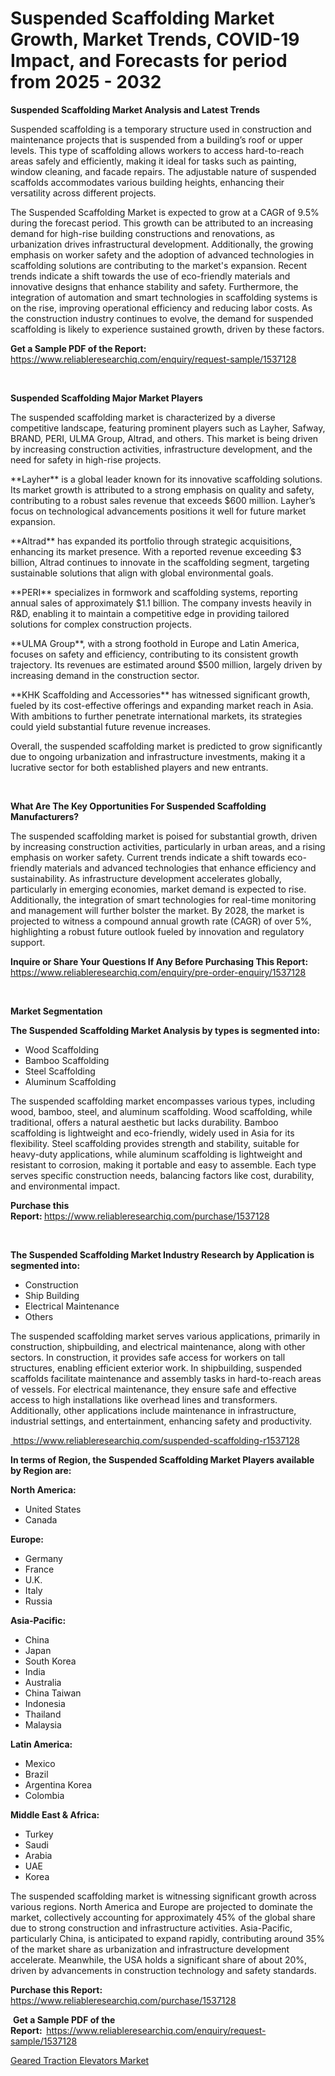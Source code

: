 <p><h1>Suspended Scaffolding Market Growth, Market Trends, COVID-19 Impact, and Forecasts for period from 2025 - 2032</h1></p><p><strong>Suspended Scaffolding Market Analysis and Latest Trends</strong></p>
<p><p>Suspended scaffolding is a temporary structure used in construction and maintenance projects that is suspended from a building’s roof or upper levels. This type of scaffolding allows workers to access hard-to-reach areas safely and efficiently, making it ideal for tasks such as painting, window cleaning, and facade repairs. The adjustable nature of suspended scaffolds accommodates various building heights, enhancing their versatility across different projects.</p><p>The Suspended Scaffolding Market is expected to grow at a CAGR of 9.5% during the forecast period. This growth can be attributed to an increasing demand for high-rise building constructions and renovations, as urbanization drives infrastructural development. Additionally, the growing emphasis on worker safety and the adoption of advanced technologies in scaffolding solutions are contributing to the market's expansion. Recent trends indicate a shift towards the use of eco-friendly materials and innovative designs that enhance stability and safety. Furthermore, the integration of automation and smart technologies in scaffolding systems is on the rise, improving operational efficiency and reducing labor costs. As the construction industry continues to evolve, the demand for suspended scaffolding is likely to experience sustained growth, driven by these factors.</p></p>
<p><strong>Get a Sample PDF of the Report:&nbsp;</strong> <a href="https://www.reliableresearchiq.com/enquiry/request-sample/1537128?utm_campaign=2386&utm_medium=2&utm_source=Github&utm_content=ia&utm_term=17022025&utm_id=suspended-scaffolding">https://www.reliableresearchiq.com/enquiry/request-sample/1537128</a></p>
<p>&nbsp;</p>
<p><strong>Suspended Scaffolding Major Market Players</strong></p>
<p><p>The suspended scaffolding market is characterized by a diverse competitive landscape, featuring prominent players such as Layher, Safway, BRAND, PERI, ULMA Group, Altrad, and others. This market is being driven by increasing construction activities, infrastructure development, and the need for safety in high-rise projects.</p><p>**Layher** is a global leader known for its innovative scaffolding solutions. Its market growth is attributed to a strong emphasis on quality and safety, contributing to a robust sales revenue that exceeds $600 million. Layher’s focus on technological advancements positions it well for future market expansion.</p><p>**Altrad** has expanded its portfolio through strategic acquisitions, enhancing its market presence. With a reported revenue exceeding $3 billion, Altrad continues to innovate in the scaffolding segment, targeting sustainable solutions that align with global environmental goals.</p><p>**PERI** specializes in formwork and scaffolding systems, reporting annual sales of approximately $1.1 billion. The company invests heavily in R&D, enabling it to maintain a competitive edge in providing tailored solutions for complex construction projects.</p><p>**ULMA Group**, with a strong foothold in Europe and Latin America, focuses on safety and efficiency, contributing to its consistent growth trajectory. Its revenues are estimated around $500 million, largely driven by increasing demand in the construction sector.</p><p>**KHK Scaffolding and Accessories** has witnessed significant growth, fueled by its cost-effective offerings and expanding market reach in Asia. With ambitions to further penetrate international markets, its strategies could yield substantial future revenue increases.</p><p>Overall, the suspended scaffolding market is predicted to grow significantly due to ongoing urbanization and infrastructure investments, making it a lucrative sector for both established players and new entrants.</p></p>
<p>&nbsp;</p>
<p><strong>What Are The Key Opportunities For Suspended Scaffolding Manufacturers?</strong></p>
<p><p>The suspended scaffolding market is poised for substantial growth, driven by increasing construction activities, particularly in urban areas, and a rising emphasis on worker safety. Current trends indicate a shift towards eco-friendly materials and advanced technologies that enhance efficiency and sustainability. As infrastructure development accelerates globally, particularly in emerging economies, market demand is expected to rise. Additionally, the integration of smart technologies for real-time monitoring and management will further bolster the market. By 2028, the market is projected to witness a compound annual growth rate (CAGR) of over 5%, highlighting a robust future outlook fueled by innovation and regulatory support.</p></p>
<p><strong>Inquire or Share Your Questions If Any Before Purchasing This Report:</strong> <a href="https://www.reliableresearchiq.com/enquiry/pre-order-enquiry/1537128?utm_campaign=2386&utm_medium=2&utm_source=Github&utm_content=ia&utm_term=17022025&utm_id=suspended-scaffolding">https://www.reliableresearchiq.com/enquiry/pre-order-enquiry/1537128</a></p>
<p>&nbsp;</p>
<p><strong>Market Segmentation</strong></p>
<p><strong>The Suspended Scaffolding Market Analysis by types is segmented into:</strong></p>
<p><ul><li>Wood Scaffolding</li><li>Bamboo Scaffolding</li><li>Steel Scaffolding</li><li>Aluminum Scaffolding</li></ul></p>
<p><p>The suspended scaffolding market encompasses various types, including wood, bamboo, steel, and aluminum scaffolding. Wood scaffolding, while traditional, offers a natural aesthetic but lacks durability. Bamboo scaffolding is lightweight and eco-friendly, widely used in Asia for its flexibility. Steel scaffolding provides strength and stability, suitable for heavy-duty applications, while aluminum scaffolding is lightweight and resistant to corrosion, making it portable and easy to assemble. Each type serves specific construction needs, balancing factors like cost, durability, and environmental impact.</p></p>
<p><strong>Purchase this Report:&nbsp;</strong><a href="https://www.reliableresearchiq.com/purchase/1537128?utm_campaign=2386&utm_medium=2&utm_source=Github&utm_content=ia&utm_term=17022025&utm_id=suspended-scaffolding">https://www.reliableresearchiq.com/purchase/1537128</a></p>
<p>&nbsp;</p>
<p><strong>The Suspended Scaffolding Market Industry Research by Application is segmented into:</strong></p>
<p><ul><li>Construction</li><li>Ship Building</li><li>Electrical Maintenance</li><li>Others</li></ul></p>
<p><p>The suspended scaffolding market serves various applications, primarily in construction, shipbuilding, and electrical maintenance, along with other sectors. In construction, it provides safe access for workers on tall structures, enabling efficient exterior work. In shipbuilding, suspended scaffolds facilitate maintenance and assembly tasks in hard-to-reach areas of vessels. For electrical maintenance, they ensure safe and effective access to high installations like overhead lines and transformers. Additionally, other applications include maintenance in infrastructure, industrial settings, and entertainment, enhancing safety and productivity.</p></p>
<p><a href="https://www.reliableresearchiq.com/suspended-scaffolding-r1537128?utm_campaign=2386&utm_medium=2&utm_source=Github&utm_content=ia&utm_term=17022025&utm_id=suspended-scaffolding">&nbsp;https://www.reliableresearchiq.com/suspended-scaffolding-r1537128</a></p>
<p><strong>In terms of Region, the Suspended Scaffolding Market Players available by Region are:</strong></p>
<p>
    <p> <strong> North America: </strong>
        <ul>
            <li>United States</li>
            <li>Canada</li>
        </ul>
        </p> 
    <p> <strong> Europe: </strong>
        <ul>
            <li>Germany</li>
            <li>France</li>
            <li>U.K.</li>
            <li>Italy</li>
            <li>Russia</li>
        </ul>
        </p> 
    <p> <strong> Asia-Pacific: </strong>
        <ul>
            <li>China</li>
            <li>Japan</li>
            <li>South Korea</li>
            <li>India</li>
            <li>Australia</li>
            <li>China Taiwan</li>
            <li>Indonesia</li>
            <li>Thailand</li>
            <li>Malaysia</li>
        </ul>
        </p> 
    <p> <strong> Latin America: </strong>
        <ul>
            <li>Mexico</li>
            <li>Brazil</li>
            <li>Argentina Korea</li>
            <li>Colombia</li>
        </ul>
        </p> 
    <p> <strong> Middle East & Africa: </strong>
        <ul>
            <li>Turkey</li>
            <li>Saudi</li>
            <li>Arabia</li>
            <li>UAE</li>
            <li>Korea</li>
        </ul>
    </p>
    </p>
<p><p>The suspended scaffolding market is witnessing significant growth across various regions. North America and Europe are projected to dominate the market, collectively accounting for approximately 45% of the global share due to strong construction and infrastructure activities. Asia-Pacific, particularly China, is anticipated to expand rapidly, contributing around 35% of the market share as urbanization and infrastructure development accelerate. Meanwhile, the USA holds a significant share of about 20%, driven by advancements in construction technology and safety standards.</p></p>
<p><strong>Purchase this Report: </strong><a href="https://www.reliableresearchiq.com/purchase/1537128?utm_campaign=2386&utm_medium=2&utm_source=Github&utm_content=ia&utm_term=17022025&utm_id=suspended-scaffolding">https://www.reliableresearchiq.com/purchase/1537128</a></p>
<p>&nbsp;<strong>Get a Sample PDF of the Report:&nbsp;&nbsp;</strong><a href="https://www.reliableresearchiq.com/enquiry/request-sample/1537128?utm_campaign=2386&utm_medium=2&utm_source=Github&utm_content=ia&utm_term=17022025&utm_id=suspended-scaffolding">https://www.reliableresearchiq.com/enquiry/request-sample/1537128</a></p>
<p><strong></strong></p>
<p><p><a href="https://github.com/lashaunm5st/Market-Research-Report-List-1/blob/main/geared-traction-elevators-market.md?utm_campaign=2386&utm_medium=2&utm_source=Github&utm_content=ia&utm_term=17022025&utm_id=suspended-scaffolding">Geared Traction Elevators Market</a></p></p>